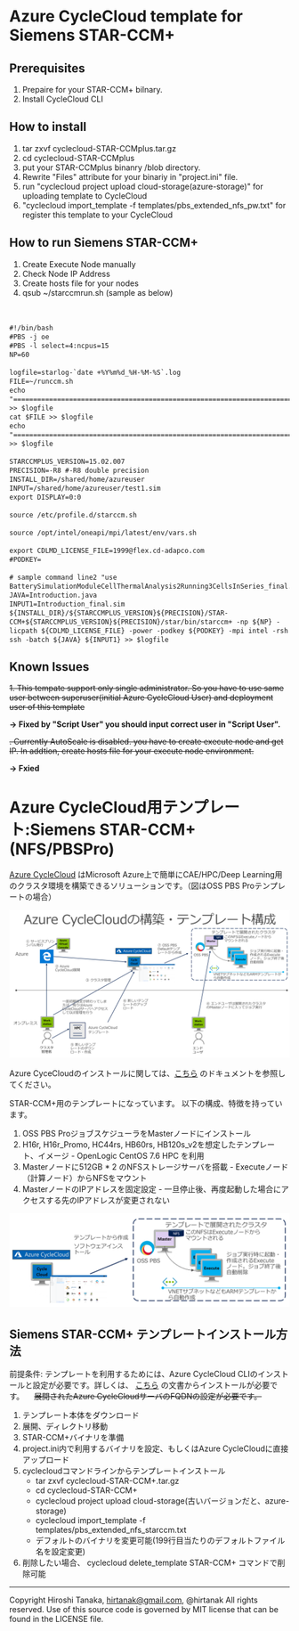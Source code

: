 # Azure CycleCloud template for Siemens STAR-CCM+

## Prerequisites

1. Prepaire for your STAR-CCM+ bilnary.
2. Install CycleCloud CLI

## How to install

1. tar zxvf cyclecloud-STAR-CCMplus.tar.gz
1. cd cyclecloud-STAR-CCMplus
1. put your STAR-CCMplus binanry /blob directory.
1. Rewrite "Files" attribute for your binariy in "project.ini" file.
1. run "cyclecloud project upload cloud-storage(azure-storage)" for uploading template to CycleCloud
1. "cyclecloud import_template -f templates/pbs_extended_nfs_pw.txt" for register this template to your CycleCloud

## How to run Siemens STAR-CCM+

1. Create Execute Node manually
2. Check Node IP Address
3. Create hosts file for your nodes
4. qsub ~/starccmrun.sh (sample as below)

<pre><code>

#!/bin/bash
#PBS -j oe
#PBS -l select=4:ncpus=15
NP=60

logfile=starlog-`date +%Y%m%d_%H-%M-%S`.log
FILE=~/runccm.sh
echo "===========================================================================" >> $logfile
cat $FILE >> $logfile
echo "===========================================================================" >> $logfile

STARCCMPLUS_VERSION=15.02.007
PRECISION=-R8 #-R8 double precision
INSTALL_DIR=/shared/home/azureuser
INPUT=/shared/home/azureuser/test1.sim
export DISPLAY=0:0

source /etc/profile.d/starccm.sh

source /opt/intel/oneapi/mpi/latest/env/vars.sh

export CDLMD_LICENSE_FILE=1999@flex.cd-adapco.com
#PODKEY=<removed>
	
# sample command line2 "use BatterySimulationModuleCellThermalAnalysis2Running3CellsInSeries_final.sim"
JAVA=Introduction.java
INPUT1=Introduction_final.sim
${INSTALL_DIR}/${STARCCMPLUS_VERSION}${PRECISION}/STAR-CCM+${STARCCMPLUS_VERSION}${PRECISION}/star/bin/starccm+ -np ${NP} -licpath ${CDLMD_LICENSE_FILE} -power -podkey ${PODKEY} -mpi intel -rsh ssh -batch ${JAVA} ${INPUT1} >> $logfile
</pre></code>

## Known Issues
~~1. This tempate support only single administrator. So you have to use same user between superuser(initial Azure CycleCloud User) and deployment user of this template~~

**-> Fixed by "Script User" you should input correct user in "Script User".**

~~. Currently AutoScale is disabled. you have to create execute node and get IP. In addtion, create hosts file for your execute node environment.~~

**-> Fxied**

# Azure CycleCloud用テンプレート:Siemens STAR-CCM+(NFS/PBSPro)

[Azure CycleCloud](https://docs.microsoft.com/en-us/azure/cyclecloud/) はMicrosoft Azure上で簡単にCAE/HPC/Deep Learning用のクラスタ環境を構築できるソリューションです。（図はOSS PBS Proテンプレートの場合）

![Azure CycleCloudの構築・テンプレート構成](https://raw.githubusercontent.com/hirtanak/osspbsdefault/master/AzureCycleCloud-OSSPBSDefault.png "Azure CycleCloudの構築・テンプレート構成")

Azure CyceCloudのインストールに関しては、[こちら](https://docs.microsoft.com/en-us/azure/cyclecloud/quickstart-install-cyclecloud) のドキュメントを参照してください。

STAR-CCM+用のテンプレートになっています。
以下の構成、特徴を持っています。

1. OSS PBS ProジョブスケジューラをMasterノードにインストール
1. H16r, H16r_Promo, HC44rs, HB60rs, HB120s_v2を想定したテンプレート、イメージ
         - OpenLogic CentOS 7.6 HPC を利用
1. Masterノードに512GB * 2 のNFSストレージサーバを搭載
         - Executeノード（計算ノード）からNFSをマウント
1. MasterノードのIPアドレスを固定設定
         - 一旦停止後、再度起動した場合にアクセスする先のIPアドレスが変更されない

![Siemens STAR-CCM+ テンプレート構成](https://raw.githubusercontent.com/hirtanak/scripts/master/cctemplatedefaultdiagram.png "Siemens STAR-CCM+ テンプレート構成")

## Siemens STAR-CCM+ テンプレートインストール方法

前提条件: テンプレートを利用するためには、Azure CycleCloud CLIのインストールと設定が必要です。詳しくは、 [こちら](https://docs.microsoft.com/en-us/azure/cyclecloud/install-cyclecloud-cli) の文書からインストールが必要です。 　~~展開されたAzure CycleCloudサーバのFQDNの設定が必要です。~~

1. テンプレート本体をダウンロード
1. 展開、ディレクトリ移動
1. STAR-CCM+バイナリを準備
1. project.ini内で利用するバイナリを設定、もしくはAzure CycleCloudに直接アップロード
1. cyclecloudコマンドラインからテンプレートインストール
   - tar zxvf cyclecloud-STAR-CCM+<version>.tar.gz
   - cd cyclecloud-STAR-CCM+<version>
   - cyclecloud project upload cloud-storage(古いバージョンだと、azure-storage)
   - cyclecloud import_template -f templates/pbs_extended_nfs_starccm.txt
   - デフォルトのバイナリを変更可能(199行目当たりのデフォルトファイル名を設定変更)
1. 削除したい場合、 cyclecloud delete_template STAR-CCM+ コマンドで削除可能

***
Copyright Hiroshi Tanaka, hirtanak@gmail.com, @hirtanak All rights reserved.
Use of this source code is governed by MIT license that can be found in the LICENSE file.
